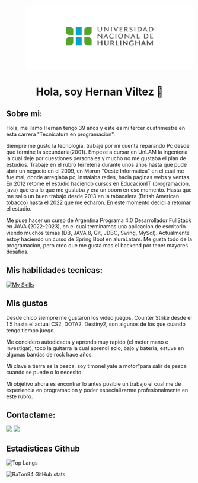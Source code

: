 <div align="end">
  <img  src="./assets/UNAHUR.png" alt="logo-unahur" width="450" height="175" />
</div>  


<div align="center"> <h1>Hola, soy Hernan Viltez 👋</h1></div>

## Sobre mi: 

Hola, me llamo Hernan tengo 39 años y este es mi tercer cuatrimestre en esta carrera "Tecnicatura en programacion".

Siempre me gusto la tecnologia, trabaje por mi cuenta reparando Pc desde que termine la secundaria(2001). 
Empeze a cursar en UnLAM la ingenieria la cual deje por cuestiones personales y mucho no me gustaba el plan de estudios. 
Trabaje en el rubro ferreteria durante unos años hasta que pude abrir un negocio en el 2009, en Moron "Oeste Informatica" en el cual me fue mal, donde arreglaba pc, instalaba redes, hacia paginas webs y ventas. 
En 2012 retome el estudio haciendo cursos en EducacionIT (programacion, java) que era lo que me gustaba y era un boom en ese momento. 
Hasta que me salio un buen trabajo desde 2013 en la tabacalera (Britsh American tobacco) hasta el 2022 que me echaron. En este momento decidi a retomar el estudio. 

Me puse hacer un curso de Argentina Programa 4.0 Desarrollador FullStack en JAVA (2022-2023), en el cual terminamos una aplicacion de escritorio viendo muchos temas (DB, JAVA 8, Git, JDBC, Swing, MySql).
Actualmente estoy haciendo un curso de Spring Boot en aluraLatam. Me gusta todo de la programacion, pero creo que me gusta mas el backend por tener mayores desafios.

## Mis habilidades tecnicas:

[![My Skills](https://skillicons.dev/icons?i=java,mysql,js,html,css,bootstrap,git)](https://skillicons.dev)

## Mis gustos

Desde chico siempre me gustaron los video juegos, Counter Strike desde el 1.5 hasta el actual CS2, DOTA2, Destiny2, son algunos de los que cuando tengo tiempo juego.

Me concidero autodidacta y aprendo muy rapido (el meter mano e investigar), toco la guitarra la cual aprendi solo, bajo y bateria, estuve en algunas bandas de rock hace años. 

Mi clave a tierra es la pesca, soy timonel yate a motor"para salir de pesca cuando se puede o lo necesito.

Mi objetivo ahora es encontrar lo antes posible un trabajo el cual me de experiencia en programacion y poder especializarme profesionalmente en este rubro.

## Contactame:

<a href="mailto:hjvilez@gmail.com">
<img src=https://skillicons.dev/icons?i=gmail /></a>
<a href="https://www.linkedin.com/in/hernan-viltez-434418297/">
<img src=https://skillicons.dev/icons?i=linkedin /></a>
</a>

## Estadisticas Github

![Top Langs](https://github-readme-stats.vercel.app/api/top-langs/?username=RaTon84&layout=compact&theme=dark)

![RaTon84 GitHub stats](https://github-readme-stats.vercel.app/api?username=RaTon84&hide=stars,issues,prs&show_icons=true&theme=dark)

